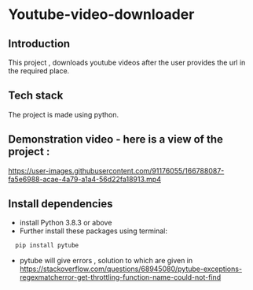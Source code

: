 # Youtube-video-downloader

## Introduction  
This project , downloads youtube videos after the user provides the url in the required place.

## Tech stack 

The project is made using python.


## Demonstration video - here is a view of the project :


https://user-images.githubusercontent.com/91176055/166788087-fa5e6988-acae-4a79-a1a4-56d22fa18913.mp4





## Install dependencies
- install Python 3.8.3 or above
- Further install these packages using terminal:

```bash
  pip install pytube
```
- pytube will give errors , solution to which are given in
 https://stackoverflow.com/questions/68945080/pytube-exceptions-regexmatcherror-get-throttling-function-name-could-not-find


